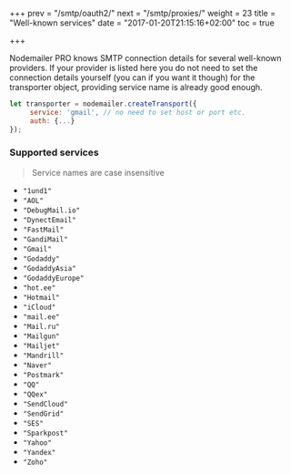 +++
prev = "/smtp/oauth2/"
next = "/smtp/proxies/"
weight = 23
title = "Well-known services"
date = "2017-01-20T21:15:16+02:00"
toc = true

+++

Nodemailer PRO knows SMTP connection details for several well-known providers. If your provider is listed here you do not need to set the connection details yourself (you can if you want it though) for the transporter object, providing service name is already good enough.

```javascript
let transporter = nodemailer.createTransport({
     service: 'gmail', // no need to set host or port etc.
     auth: {...}
});
```

### Supported services

> Service names are case insensitive

* `"1und1"`
* `"AOL"`
* `"DebugMail.io"`
* `"DynectEmail"`
* `"FastMail"`
* `"GandiMail"`
* `"Gmail"`
* `"Godaddy"`
* `"GodaddyAsia"`
* `"GodaddyEurope"`
* `"hot.ee"`
* `"Hotmail"`
* `"iCloud"`
* `"mail.ee"`
* `"Mail.ru"`
* `"Mailgun"`
* `"Mailjet"`
* `"Mandrill"`
* `"Naver"`
* `"Postmark"`
* `"QQ"`
* `"QQex"`
* `"SendCloud"`
* `"SendGrid"`
* `"SES"`
* `"Sparkpost"`
* `"Yahoo"`
* `"Yandex"`
* `"Zoho"`
